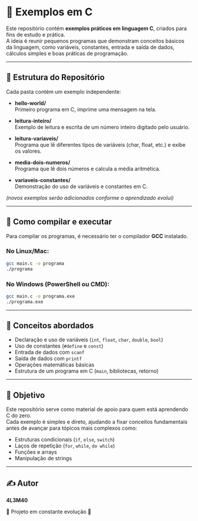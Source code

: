 # 📘 Exemplos em C

Este repositório contém **exemplos práticos em linguagem C**, criados para fins de estudo e prática.  
A ideia é reunir pequenos programas que demonstram conceitos básicos da linguagem, como variáveis, constantes, entrada e saída de dados, cálculos simples e boas práticas de programação.

---

## 📂 Estrutura do Repositório

Cada pasta contém um exemplo independente:

- **hello-world/**  
  Primeiro programa em C, imprime uma mensagem na tela.

- **leitura-inteiro/**  
  Exemplo de leitura e escrita de um número inteiro digitado pelo usuário.

- **leitura-variaveis/**  
  Programa que lê diferentes tipos de variáveis (char, float, etc.) e exibe os valores.

- **media-dois-numeros/**  
  Programa que lê dois números e calcula a média aritmética.

- **variaveis-constantes/**  
  Demonstração do uso de variáveis e constantes em C.

*(novos exemplos serão adicionados conforme o aprendizado evolui)*

---

## 🚀 Como compilar e executar

Para compilar os programas, é necessário ter o compilador **GCC** instalado.  

### No **Linux/Mac**:
```bash
gcc main.c -o programa
./programa
```

### No **Windows (PowerShell ou CMD)**:
```bash
gcc main.c -o programa.exe
./programa.exe
```

---

## 📘 Conceitos abordados

- Declaração e uso de variáveis (`int`, `float`, `char`, `double`, `bool`)
- Uso de constantes (`#define` e `const`)
- Entrada de dados com `scanf`
- Saída de dados com `printf`
- Operações matemáticas básicas
- Estrutura de um programa em C (`main`, bibliotecas, retorno)

---

## 🎯 Objetivo

Este repositório serve como material de apoio para quem está aprendendo C do zero.  
Cada exemplo é simples e direto, ajudando a fixar conceitos fundamentais antes de avançar para tópicos mais complexos como:

- Estruturas condicionais (`if`, `else`, `switch`)
- Laços de repetição (`for`, `while`, `do while`)
- Funções e arrays
- Manipulação de strings

---

## ✍️ Autor
**4L3M40**

📅 Projeto em constante evolução 🚀
